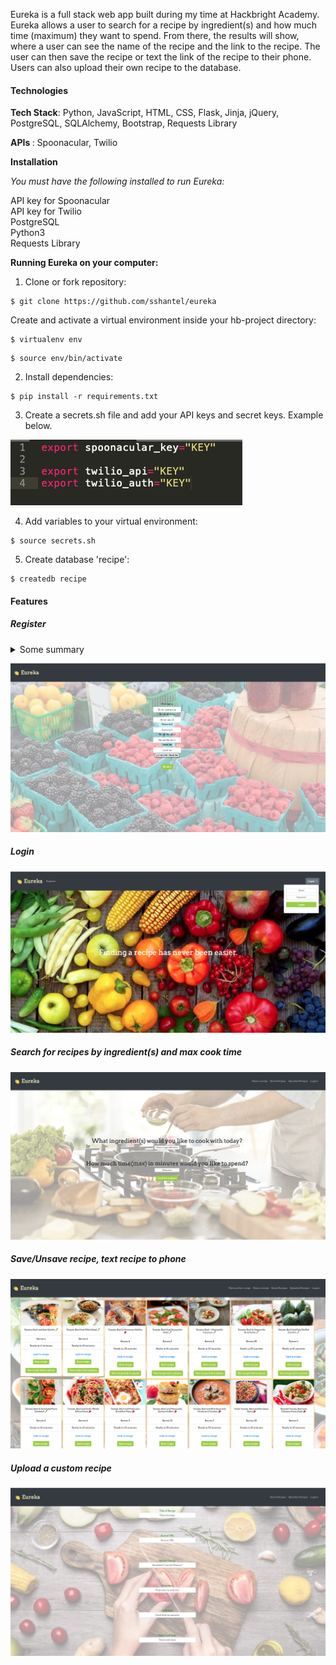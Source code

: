 Eureka is a full stack web app built during my time at Hackbright Academy. Eureka allows a user to search for a recipe by ingredient(s) and how much time
(maximum) they want to spend. From there, the results will show, where a user can see the name of the recipe and the link to the recipe. The user can then
save the recipe or text the link of the recipe to their phone. Users can also upload their own recipe to the database.
 
<h4>Technologies</h4>
 
<b>Tech Stack</b>: Python, JavaScript, HTML, CSS, Flask, Jinja, jQuery, PostgreSQL, SQLAlchemy, Bootstrap, Requests Library

<b> APIs </b> : Spoonacular, Twilio  

<b> Installation </b>

<i>You must have the following installed to run Eureka: </i>

API key for Spoonacular 
<br>
API key for Twilio
<br>
PostgreSQL
<br>
Python3 
<br>
Requests Library 

<b>Running Eureka on your computer:</b>

1. Clone or fork repository:

```
$ git clone https://github.com/sshantel/eureka
```

Create and activate a virtual environment inside your hb-project directory:

```
$ virtualenv env
```
```
$ source env/bin/activate
```

2. Install dependencies:
```
$ pip install -r requirements.txt
```
3. Create a secrets.sh file and add your API keys and secret keys. Example below.

 ![](static/images/secrets.png "secrets.sh")
 

4. Add variables to your virtual environment:
```
$ source secrets.sh
```

5. Create database 'recipe':
```
$ createdb recipe
```

<h4> Features </h4>

<h5> Register  </h5>

<details>
  <summary>Some summary</summary>
  <img alt="Description" src="static/images/register.png">
</details>

![](static/images/register.png "register.png")


<h5> Login </h5>

![](static/images/login.png "login.png")

<h5> Search for recipes by ingredient(s) and max cook time </h5>

![](static/images/search.png "search.png")

<h5> Save/Unsave recipe, text recipe to phone</h5>

![](static/images/results.png "results.png")

<h5> Upload a custom recipe </h5>

![](static/images/upload.png "upload.png")


 

 
